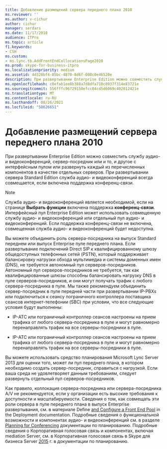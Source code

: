 ```yaml
---
title: Добавление размещений сервера переднего плана 2010
ms.reviewer: ''
ms.author: v-cichur
author: cichur
manager: serdars
ms.date: 11/17/2018
audience: ITPro
ms.topic: article
f1.keywords:
- CSH
ms.custom:
- ms.lync.tb.AddFrontEndCollocationsPage2010
ms.prod: skype-for-business-itpro
ms.localizationpriority: medium
ms.assetid: 4d328bf4-85bc-4870-8d6f-008c0e46520e
description: При развертывании Enterprise Edition можно совместить службу аудио- и видеоконференций, сервер-посредник или и то, и другое с интерфейсным пулом или развернуть каждый из перечисленных компонентов в качестве отдельных серверов. При развертывании сервера Standard Edition служба аудио- и видеоконференций всегда совмещается, если включена поддержка конференц-связи.
ms.openlocfilehash: c0efab1ee8b388a7d8dfa710c8937f314e83721e
ms.sourcegitcommit: 556fffc96729150efcc04cd5d6069c402012421e
ms.translationtype: MT
ms.contentlocale: ru-RU
ms.lasthandoff: 08/26/2021
ms.locfileid: "58626651"
---
```

# <a name="add-front-end-server-collocations-2010"></a>Добавление размещений сервера переднего плана 2010

При развертывании Enterprise Edition можно совместить службу аудио- и видеоконференций, сервер-посредник или и то, и другое с интерфейсным пулом или развернуть каждый из перечисленных компонентов в качестве отдельных серверов. При развертывании сервера Standard Edition служба аудио- и видеоконференций всегда совмещается, если включена поддержка конференц-связи.

> [!NOTE]
> Служба аудио- и видеоконференций является необходимой, если на странице **Выбрать функции** включена поддержка **конференц-связи**. Интерфейсный пул Enterprise Edition может использовать совмещенную службу аудио- и видеоконференций или отдельный пул аудио- и видеоконференций. Если поддержка конференц-связи не включена, совмещенная служба аудио- и видеоконференций будет недоступна.

Вы можете объединить роль сервера-посредника на выпуск Standard переднем или выпуск Enterprise пуле переднего плана. Если развертывание подключений Direct SIP к квалифицированному шлюзу общедоступных телефонных сетей (PSTN), который поддерживает балансировку нагрузки обхода мультимедиа и системы доменных имен (DNS), не требуется автономный пул серверов-посредников. Автономный пул серверов-посредников не требуется, так как квалифицированные шлюзы способны балансировать нагрузку DNS в пуле серверов-посредников, и они могут получать трафик с любого сервера-посредника в пуле. Мы также рекомендуем объединить сервер-посредник в пуле передней части при развертывании IP-PBXs или подключиться к сеансу пограничного контроллера поставщика сеансов интернет-телефонии (SBC) при условии, что все следующие условия будут выполнены:

- IP-АТС или пограничный контроллер сеансов настроены на прием трафика от любого сервера-посредника в пуле и могут равномерно перенаправлять трафик на все серверы-посредники в пуле.

- IP-АТС или пограничный контроллер сеансов настроены на прием трафика от любого сервера-посредника в пуле и могут равномерно перенаправлять трафик на все серверы-посредники в пуле.

Вы можете использовать средство планирования Microsoft Lync Server 2013 для оценки того, может ли пул переднего плана, в котором необходимо создать сервер-посредник, справиться с нагрузкой. Если ваша среда не удовлетворяет данным требованиям, следует развернуть отдельный пул серверов-посредников.

Как правило, коллокация сервера-посредника или сервера-посредника A/V не рекомендуется, если у организации есть высокие требования к доступности и масштабируемости. Сведения о том, как совмещать эти роли сервера в пуле переднего плана в выпуск Enterprise развертывания, см. в материале Define [and Configure a Front End Pool](/previous-versions/office/lync-server-2013/lync-server-2013-define-and-configure-a-front-end-pool-or-standard-edition-server) in the Deployment documentation. Подробные сведения о функциональной возможности и компонентах аудио- и видеоконференций см. в разделе [Planning for Conferencing](/previous-versions/office/lync-server-2013/lync-server-2013-planning-for-conferencing) документации по планированию. Подробные сведения о Корпоративная голосовая связь и компонентах, включая mediation Server, см. в Корпоративная голосовая связь в Skype для бизнеса Server [2015](../../plan-your-deployment/enterprise-voice-solution/enterprise-voice.md) г. в документации по планированию.